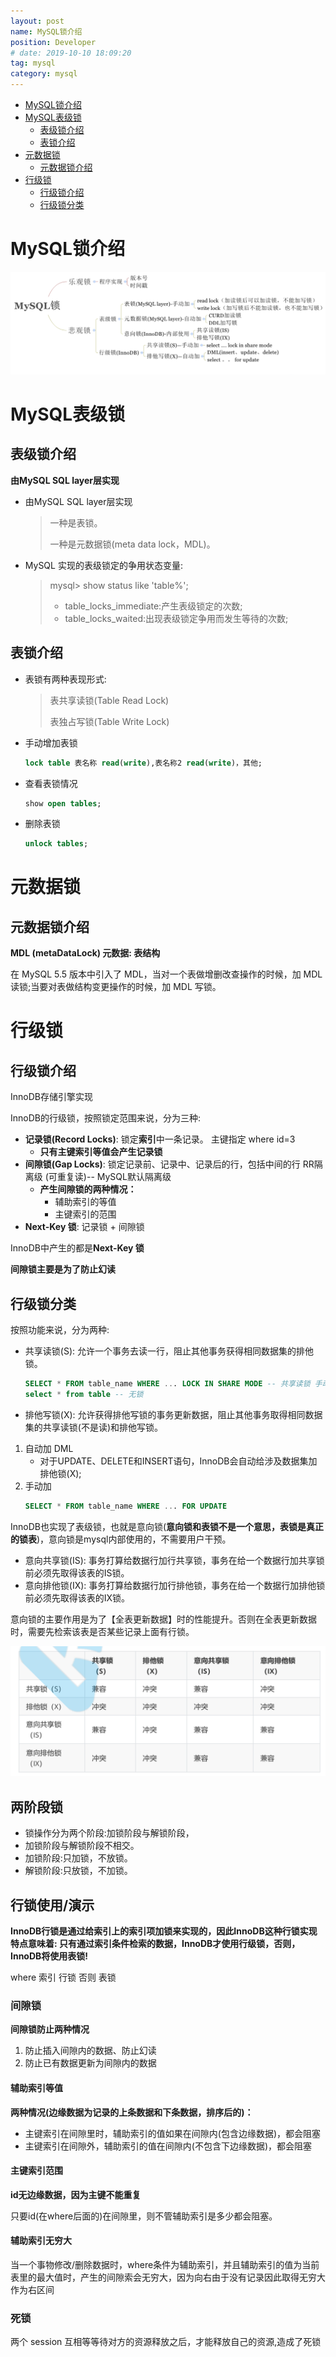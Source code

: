 ```yaml
---
layout: post
name: MySQL锁介绍
position: Developer
# date: 2019-10-10 18:09:20
tag: mysql
category: mysql
---
```


<!-- TOC -->

- [MySQL锁介绍](#mysql%E9%94%81%E4%BB%8B%E7%BB%8D)
- [MySQL表级锁](#mysql%E8%A1%A8%E7%BA%A7%E9%94%81)
  - [表级锁介绍](#%E8%A1%A8%E7%BA%A7%E9%94%81%E4%BB%8B%E7%BB%8D)
  - [表锁介绍](#%E8%A1%A8%E9%94%81%E4%BB%8B%E7%BB%8D)
- [元数据锁](#%E5%85%83%E6%95%B0%E6%8D%AE%E9%94%81)
  - [元数据锁介绍](#%E5%85%83%E6%95%B0%E6%8D%AE%E9%94%81%E4%BB%8B%E7%BB%8D)
- [行级锁](#%E8%A1%8C%E7%BA%A7%E9%94%81)
  - [行级锁介绍](#%E8%A1%8C%E7%BA%A7%E9%94%81%E4%BB%8B%E7%BB%8D)
  - [行级锁分类](#%E8%A1%8C%E7%BA%A7%E9%94%81%E5%88%86%E7%B1%BB)

<!-- /TOC -->
# MySQL锁介绍
![MySQL锁介绍](assets/markdown-img-paste-20200207143901923.png)

# MySQL表级锁
## 表级锁介绍
**由MySQL SQL layer层实现**

- 由MySQL SQL layer层实现
  > 一种是表锁。
  >
  > 一种是元数据锁(meta data lock，MDL)。
- MySQL 实现的表级锁定的争用状态变量:
  > mysql> show status like 'table%';
  > - table_locks_immediate:产生表级锁定的次数;
  > - table_locks_waited:出现表级锁定争用而发生等待的次数;

## 表锁介绍
- 表锁有两种表现形式:
  > 表共享读锁(Table Read Lock)
  >
  > 表独占写锁(Table Write Lock)
- 手动增加表锁
  ```sql
  lock table 表名称 read(write),表名称2 read(write)，其他;
  ```
- 查看表锁情况
  ```sql
  show open tables;
  ```
- 删除表锁
  ```sql
  unlock tables;
  ```

# 元数据锁
## 元数据锁介绍
**MDL (metaDataLock) 元数据: 表结构**

在 MySQL 5.5 版本中引入了 MDL，当对一个表做增删改查操作的时候，加 MDL 读锁;当要对表做结构变更操作的时候，加 MDL 写锁。

# 行级锁
## 行级锁介绍
InnoDB存储引擎实现

InnoDB的行级锁，按照锁定范围来说，分为三种:

- **记录锁(Record Locks)**: 锁定**索引**中一条记录。 主键指定 where id=3
  - **只有主键索引等值会产生记录锁**
- **间隙锁(Gap Locks)**: 锁定记录前、记录中、记录后的行，包括中间的行 RR隔离级 (可重复读)-- MySQL默认隔离级
  - **产生间隙锁的两种情况：**
    - 辅助索引的等值
    - 主键索引的范围
- **Next-Key 锁**: 记录锁 + 间隙锁

InnoDB中产生的都是**Next-Key 锁**

**间隙锁主要是为了防止幻读**

## 行级锁分类
按照功能来说，分为两种:
- 共享读锁(S): 允许一个事务去读一行，阻止其他事务获得相同数据集的排他锁。
  ```sql
  SELECT * FROM table_name WHERE ... LOCK IN SHARE MODE -- 共享读锁 手动添加
  select * from table -- 无锁
  ```
- 排他写锁(X): 允许获得排他写锁的事务更新数据，阻止其他事务取得相同数据集的共享读锁(不是读)和排他写锁。

1. 自动加 DML
   - 对于UPDATE、DELETE和INSERT语句，InnoDB会自动给涉及数据集加排他锁(X);
2. 手动加
   ```sql
   SELECT * FROM table_name WHERE ... FOR UPDATE
   ```

InnoDB也实现了表级锁，也就是意向锁(**意向锁和表锁不是一个意思，表锁是真正的锁表**)，意向锁是mysql内部使用的，不需要用户干预。

- 意向共享锁(IS): 事务打算给数据行加行共享锁，事务在给一个数据行加共享锁前必须先取得该表的IS锁。
- 意向排他锁(IX): 事务打算给数据行加行排他锁，事务在给一个数据行加排他锁前必须先取得该表的IX锁。

意向锁的主要作用是为了【全表更新数据】时的性能提升。否则在全表更新数据时，需要先检索该表是否某些记录上面有行锁。

![锁之间的关系](assets/markdown-img-paste-20200207151154354.png)

## 两阶段锁
- 锁操作分为两个阶段:加锁阶段与解锁阶段，
- 加锁阶段与解锁阶段不相交。
- 加锁阶段:只加锁，不放锁。
- 解锁阶段:只放锁，不加锁。

## 行锁使用/演示
**InnoDB行锁是通过给索引上的索引项加锁来实现的，因此InnoDB这种行锁实现特点意味着: 只有通过索引条件检索的数据，InnoDB才使用行级锁，否则，InnoDB将使用表锁!**

where 索引 行锁 否则 表锁

### 间隙锁
**间隙锁防止两种情况**

1. 防止插入间隙内的数据、防止幻读
2. 防止已有数据更新为间隙内的数据

#### 辅助索引等值
**两种情况(边缘数据为记录的上条数据和下条数据，排序后的)：**
- 主键索引在间隙里时，辅助索引的值如果在间隙内(包含边缘数据)，都会阻塞
- 主键索引在间隙外，辅助索引的值在间隙内(不包含下边缘数据)，都会阻塞

#### 主键索引范围
**id无边缘数据，因为主键不能重复**

只要id(在where后面的)在间隙里，则不管辅助索引是多少都会阻塞。

#### 辅助索引无穷大
当一个事物修改/删除数据时，where条件为辅助索引，并且辅助索引的值为当前表里的最大值时，产生的间隙索会无穷大，因为向右由于没有记录因此取得无穷大作为右区间

### 死锁
两个 session 互相等等待对方的资源释放之后，才能释放自己的资源,造成了死锁
